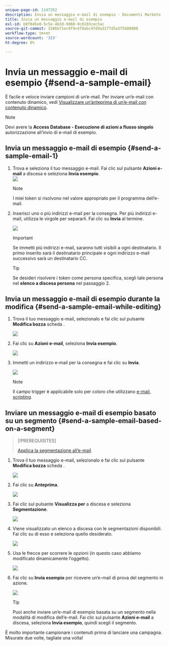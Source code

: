 ```yaml
---
unique-page-id: 1147352
description: Invia un messaggio e-mail di esempio - Documenti Marketo - Documentazione del prodotto
title: Invia un messaggio e-mail di esempio
exl-id: b8f845e8-5c5e-463d-9d60-9c8103cec5ac
source-git-commit: 1586b71ec9f9c4f8abc4fd9a3277d5a5f5b88080
workflow-type: tm+mt
source-wordcount: '323'
ht-degree: 0%

---
```


# Invia un messaggio e-mail di esempio {#send-a-sample-email}

È facile e veloce inviare campioni di un’e-mail. Per inviare un’e-mail con contenuto dinamico, vedi [Visualizzare un’anteprima di un’e-mail con contenuto dinamico](/help/marketo/product-docs/email-marketing/general/functions-in-the-editor/preview-an-email-with-dynamic-content.md).

>[!NOTE]
>
>Devi avere la **Access Database - Esecuzione di azioni a flusso singolo** autorizzazione all’invio di e-mail di esempio.

## Invia un messaggio e-mail di esempio {#send-a-sample-email-1}

1. Trova e seleziona il tuo messaggio e-mail. Fai clic sul pulsante **Azioni e-mail** a discesa e seleziona **Invia esempio**.\
   ![](assets/one-281-29.jpg)

   >[!NOTE]
   >
   >I miei token si risolvono nel valore appropriato per il programma dell’e-mail.

1. Inserisci uno o più indirizzi e-mail per la consegna. Per più indirizzi e-mail, utilizza le virgole per separarli. Fai clic su **Invia** al termine.

   ![](assets/two.png)

   >[!IMPORTANT]
   >
   >Se immetti più indirizzi e-mail, saranno tutti visibili a ogni destinatario. Il primo inserito sarà il destinatario principale e ogni indirizzo e-mail successivo sarà un destinatario CC.

   >[!TIP]
   >
   >Se desideri risolvere i token come persona specifica, scegli tale persona nel **elenco a discesa persona** nel passaggio 2.

## Invia un messaggio e-mail di esempio durante la modifica {#send-a-sample-email-while-editing}

1. Trova il tuo messaggio e-mail, selezionalo e fai clic sul pulsante **Modifica bozza** scheda .

   ![](assets/three-281-29.jpg)

1. Fai clic su **Azioni e-mail**, seleziona **Invia esempio**.

   ![](assets/four.png)

1. Immetti un indirizzo e-mail per la consegna e fai clic su **Invia**.

   ![](assets/two.png)

   >[!NOTE]
   >
   >Il campo trigger è applicabile solo per coloro che utilizzano [e-mail, scripting](https://developers.marketo.com/documentation/velocity-script/).

## Inviare un messaggio e-mail di esempio basato su un segmento {#send-a-sample-email-based-on-a-segment}

>[!PREREQUISITES]
>
>[Applica la segmentazione all’e-mail](/help/marketo/product-docs/email-marketing/general/functions-in-the-editor/using-dynamic-content-in-an-email.md).

1. Trova il tuo messaggio e-mail, selezionalo e fai clic sul pulsante **Modifica bozza** scheda .

   ![](assets/three-281-29.jpg)

1. Fai clic su **Anteprima**.

   ![](assets/1.png)

1. Fai clic sul pulsante **Visualizza per** a discesa e seleziona **Segmentazione**.

   ![](assets/2.png)

1. Viene visualizzato un elenco a discesa con le segmentazioni disponibili. Fai clic su di esso e seleziona quello desiderato.

   ![](assets/3.png)

1. Usa le frecce per scorrere le opzioni (in questo caso abbiamo modificato dinamicamente l’oggetto).

   ![](assets/4.png)

1. Fai clic su **Invia esempio** per ricevere un’e-mail di prova del segmento in azione.

   ![](assets/5.png)

   >[!TIP]
   >
   >Puoi anche inviare un’e-mail di esempio basata su un segmento nella modalità di modifica dell’e-mail. Fai clic sul pulsante **Azioni e-mail** a discesa, seleziona **Invia esempio**, quindi scegli il segmento.

È molto importante campionare i contenuti prima di lanciare una campagna. Misurate due volte, tagliate una volta!
